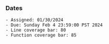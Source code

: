 ### Dates
    - Assigned: 01/30/2024
    - Due: Sunday Feb 4 23:59:00 PST 2024
    - Line coverage bar: 80
    - Function coverage bar: 85
